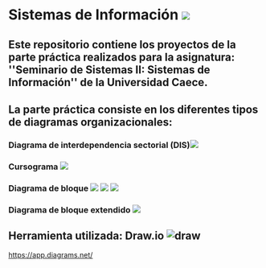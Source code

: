 # Sistemas de Información <img src="https://img.icons8.com/cotton/60/000000/information-pyramid.png"/>

## Este repositorio contiene los proyectos de la parte práctica realizados para la asignatura: ''Seminario de Sistemas II: Sistemas de Información'' de la Universidad Caece.
## La parte práctica consiste en los diferentes tipos de diagramas organizacionales:
### Diagrama de interdependencia sectorial (DIS)<img src="https://img.icons8.com/carbon-copy/50/000000/serial-tasks.png"/>
### Cursograma <img src="https://img.icons8.com/dusk/40/000000/workflow.png"/>
### Diagrama de bloque <img src="https://img.icons8.com/dotty/40/000000/activity-feed.png"/> <img src="https://img.icons8.com/ios/30/000000/sankey.png"/>  <img src="https://img.icons8.com/dotty/40/000000/activity-feed.png"/>
### Diagrama de bloque extendido <img src="https://img.icons8.com/dotty/40/000000/activity-grid.png"/>
## Herramienta utilizada: Draw.io ![draw](https://user-images.githubusercontent.com/58674979/126081442-e83d9ccc-14c9-4ff8-8dc5-9f300be169f0.png)

  

 

https://app.diagrams.net/
